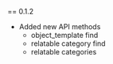 == 0.1.2

* Added new API methods
  * object_template find
  * relatable category find 
  * relatable categories